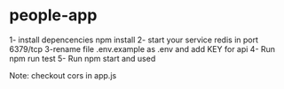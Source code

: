# people-app
1- install depencencies
    npm install
2- start your service redis in port 6379/tcp
3-rename file .env.example as .env and add KEY for api
4- Run npm run test
5- Run npm start and used

Note: checkout cors in app.js
